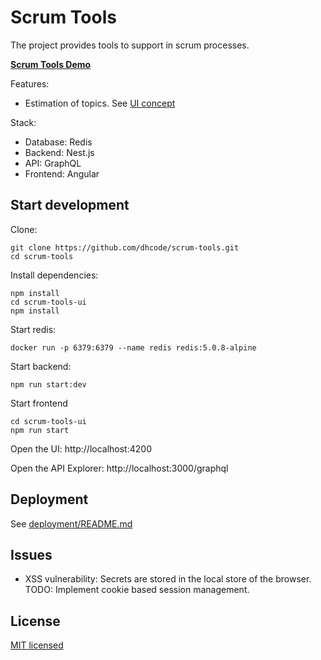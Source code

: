# Scrum Tools

The project provides tools to support in scrum processes.

[**Scrum Tools Demo**](https://scrumit.live/)

Features:

* Estimation of topics. See [UI concept](scrum-tools-ui/README.md)


Stack:

* Database: Redis
* Backend: Nest.js
* API: GraphQL
* Frontend: Angular

## Start development

Clone:
    
    git clone https://github.com/dhcode/scrum-tools.git
    cd scrum-tools

Install dependencies:

    npm install
    cd scrum-tools-ui
    npm install

Start redis: 

    docker run -p 6379:6379 --name redis redis:5.0.8-alpine

Start backend:
    
    npm run start:dev 

Start frontend

    cd scrum-tools-ui
    npm run start
    
Open the UI: http://localhost:4200

Open the API Explorer: http://localhost:3000/graphql

## Deployment

See [deployment/README.md](deployment/README.md)

## Issues

* XSS vulnerability: Secrets are stored in the local store of the browser. TODO: Implement cookie based session management.


## License

  [MIT licensed](LICENSE)
